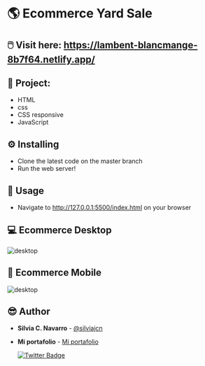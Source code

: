 # 🌎 Ecommerce Yard Sale

## 🖱️ Visit here: https://lambent-blancmange-8b7f64.netlify.app/

## 📁 Project:

- HTML
- css
- CSS responsive
- JavaScript

## ⚙️ Installing

* Clone the latest code on the master branch
* Run the web server!

## 🎈 Usage

* Navigate to http://127.0.0.1:5500/index.html on your browser

## 💻 Ecommerce Desktop

<img alt="desktop" src="https://res.cloudinary.com/silviajcn/image/upload/v1668445435/PRACTICAS/Responsive/ecommerce_jfwf88.png" />

## 📱 Ecommerce Mobile

<img alt="desktop" src="https://res.cloudinary.com/silviajcn/image/upload/v1668445432/PRACTICAS/Responsive/mobile-ecommerce_nuwb9f.png" />

## 😎 Author

* **Silvia C. Navarro**  - [@silviajcn](https://github.com/silviajcn)
* **Mi portafolio** - [Mi portafolio](https://silviajcn.vercel.app/)

    [![Twitter Badge](https://img.shields.io/badge/-@lectoramigrante-1ca0f1?style=flat&labelColor=1ca0f1&logo=twitter&logoColor=white&link=https://twitter.com/lectoramigrante)](https://twitter.com/lectoramigrante)